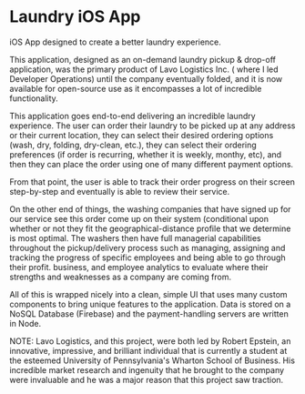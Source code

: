 # Laundry iOS App
iOS App designed to create a better laundry experience.

This application, designed as an on-demand laundry pickup & drop-off application, was the primary product of Lavo Logistics Inc. ( where I led Developer Operations) until the company eventually folded, and it is now available for open-source use as it encompasses a lot of incredible functionality.

This application goes end-to-end delivering an incredible laundry experience. The user can order their laundry to be picked up at any address or their current location, they can select their desired ordering options (wash, dry, folding, dry-clean, etc.), they can select their ordering preferences (if order is recurring, whether it is weekly, monthy, etc), and then they can place the order using one of many different payment options.

From that point, the user is able to track their order progress on their screen step-by-step and eventually is able to review their service. 

On the other end of things, the washing companies that have signed up for our service see this order come up on their system (conditional upon whether or not they fit the geographical-distance profile that we determine is most optimal. The washers then have full managerial capabilities throughout the pickup/delivery process such as managing, assigning and tracking the progress of specific employees and being able to go through their profit. business, and employee analytics to evaluate where their strengths and weaknesses as a company are coming from. 

All of this is wrapped nicely into a clean, simple UI that uses many custom components to bring unique features to the application. Data is stored on a NoSQL Database (Firebase) and the payment-handling servers are written in Node.

NOTE:
Lavo Logistics, and this project, were both led by Robert Epstein, an innovative, impressive, and brilliant individual that is currently a student at the esteemed University of Pennsylvania's Wharton School of Business. His incredible market research and ingenuity that he brought to the company were invaluable and he was a major reason that this project saw traction. 

